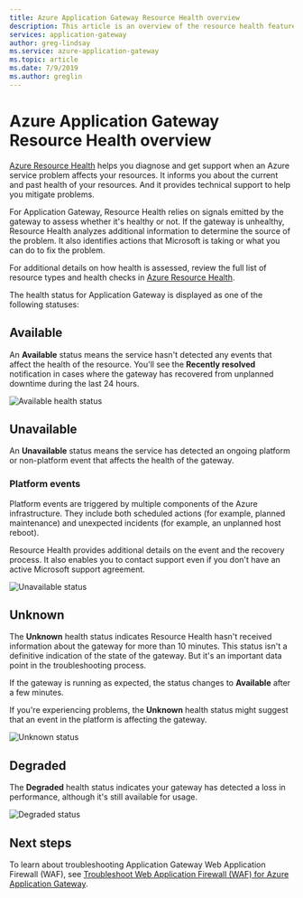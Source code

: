 ```yaml
---
title: Azure Application Gateway Resource Health overview 
description: This article is an overview of the resource health feature for Azure Application Gateway
services: application-gateway
author: greg-lindsay
ms.service: azure-application-gateway
ms.topic: article
ms.date: 7/9/2019
ms.author: greglin
---
```


# Azure Application Gateway Resource Health overview

[Azure Resource Health](/azure/service-health/resource-health-overview) helps you diagnose and get support when an Azure service problem affects your resources. It informs you about the current and past health of your resources. And it provides technical support to help you mitigate problems.

For Application Gateway, Resource Health relies on signals emitted by the gateway to assess whether it's healthy or not. If the gateway is unhealthy, Resource Health analyzes additional information to determine the source of the problem. It also identifies actions that Microsoft is taking or what you can do to fix the problem.

For additional details on how health is assessed, review the full list of resource types and health checks in [Azure Resource Health](/azure/service-health/resource-health-checks-resource-types#microsoftnetworkapplicationgateways).


The health status for Application Gateway is displayed as one of the following statuses:

## Available

An **Available** status means the service hasn't detected any events that affect the health of the resource. You'll see the **Recently resolved** notification in cases where the gateway has recovered from unplanned downtime during the last 24 hours.

![Available health status](media/resource-health-overview/available-full.png)

## Unavailable

An **Unavailable** status means the service has detected an ongoing platform or non-platform event that affects the health of the gateway.

### Platform events

Platform events are triggered by multiple components of the Azure infrastructure. They include both scheduled actions (for example, planned maintenance) and unexpected incidents (for example, an unplanned host reboot).

Resource Health provides additional details on the event and the recovery process. It also enables you to contact support even if you don't have an active Microsoft support agreement.

![Unavailable status](media/resource-health-overview/unavailable.png)

## Unknown

The **Unknown** health status indicates Resource Health hasn't received information about the gateway for more than 10 minutes. This status isn't a definitive indication of the state of the gateway. But it's an important data point in the troubleshooting process.

If the gateway is running as expected, the status changes to **Available** after a few minutes.

If you're experiencing problems,  the **Unknown** health status might suggest that an event in the platform is affecting the gateway.

![Unknown status](media/resource-health-overview/unknown.png)

## Degraded

The **Degraded** health status indicates your gateway has detected a loss in performance, although it's still available for usage.

![Degraded status](media/resource-health-overview/degraded.png)

## Next steps

To learn about troubleshooting Application Gateway Web Application Firewall (WAF), see [Troubleshoot Web Application Firewall (WAF) for Azure Application Gateway](../web-application-firewall/ag/web-application-firewall-troubleshoot.md).